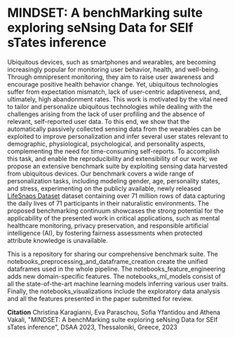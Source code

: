 # MINDSET: A benchMarking suIte exploring seNsing Data for SElf sTates inference

Ubiquitous devices, such as smartphones and wearables, are becoming increasingly popular for monitoring user behavior, health, and well-being. Through omnipresent monitoring, they aim to raise user awareness and encourage positive health behavior change. Yet, ubiquitous technologies suffer from expectation mismatch, lack of user-centric adaptiveness, and, ultimately, high abandonment rates. This work is motivated by the vital need to tailor and personalize ubiquitous technologies while dealing with the challenges arising from the lack of user profiling and the absence of relevant, self-reported user data. To this end, we show that the automatically passively collected sensing data from the wearables can be exploited to improve personalization and infer several user states relevant to demographic, physiological, psychological, and personality aspects, complementing the need for time-consuming self-reports. To accomplish this task, and enable the reproducibility and extensibility of our work; we propose an extensive benchmark suite by exploiting sensing data harvested from ubiquitous devices. Our benchmark covers a wide range of personalization tasks, including modeling gender, age, personality states, and stress, experimenting on the publicly available, newly released [LifeSnaps Dataset](https://www.nature.com/articles/s41597-022-01764-x) dataset containing over 71 million rows of data capturing the daily lives of 71 participants in their naturalistic environments. The proposed benchmarking continuum showcases the strong potential for the applicability of the presented work in critical applications, such as mental healthcare monitoring, privacy preservation, and responsible artificial intelligence (AI), by fostering fairness assessments when protected attribute knowledge is unavailable.

This is a repository for sharing our comprehensive benchmark suite. The notebooks_preprocessing_and_dataframe_creation create the unified dataframes used in the whole pipeline. The notebooks_feature_engineering adds new domain-specific features. The notebooks_ml_models consist of all the state-of-the-art machine learning models inferring various user traits. Finally, the notebooks_visualizations include the exploratory data analysis and all the features presented in the paper submitted for review.

**Citation**
Christina Karagianni, Eva Paraschou, Sofia Yfantidou and Athena Vakali, "MINDSET: A benchMarking suIte exploring seNsing Data for SElf sTates inference", DSAA 2023, Thessaloniki, Greece, 2023





